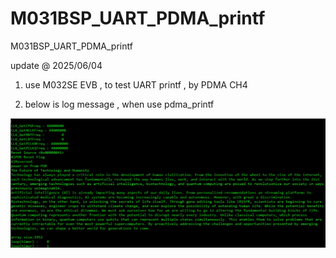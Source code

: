 # M031BSP_UART_PDMA_printf
M031BSP_UART_PDMA_printf

update @ 2025/06/04

1. use M032SE EVB , to test UART printf , by PDMA CH4

2. below is log message , when use pdma_printf

![image](https://github.com/released/M031BSP_UART_PDMA_printf/blob/main/log.jpg)
